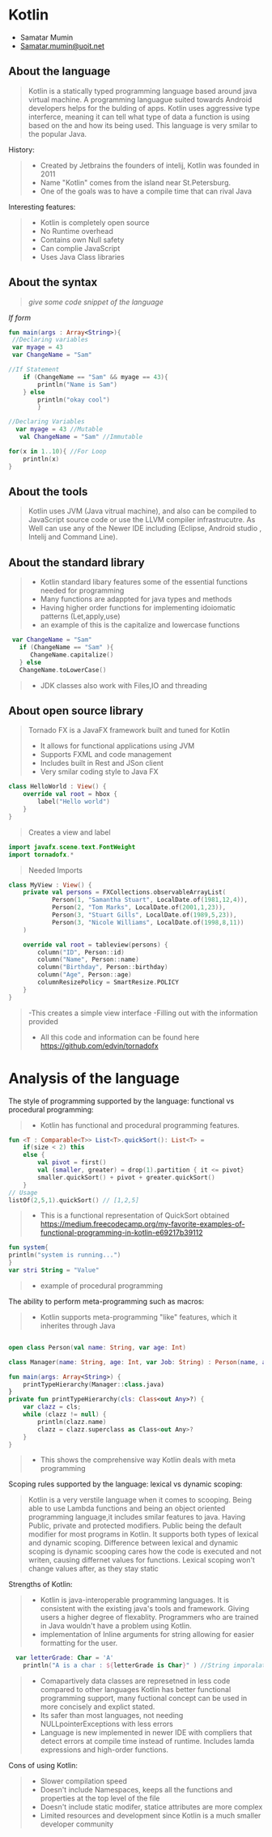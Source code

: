 # Kotlin

- Samatar Mumin
- Samatar.mumin@uoit.net

## About the language

> Kotlin is a statically typed programming language based around java virtual machine. A programming languague suited towards Android developers helps for the bulding of apps.
Kotlin uses aggressive type interferce, meaning it can tell what type of data a function is using based on the and how its being used.
This language is very smilar to the popular Java.
>
History:
> - Created by Jetbrains the founders of intelij, Kotlin was founded in 2011 
> - Name "Kotlin" comes from the island near St.Petersburg. 
> - One of the goals was to have a compile time that can rival Java

Interesting features:
> - Kotlin is completely open source
> - No Runtime overhead
> - Contains own Null safety
> - Can complie JavaScript
>- Uses Java Class libraries

## About the syntax

> _give some code snippet of the language_

*If form*

```Kotlin
fun main(args : Array<String>){
 //Declaring variables
 var myage = 43 
 var ChangeName = "Sam"

//If Statement
    if (ChangeName == "Sam" && myage == 43){
        println("Name is Sam")
    } else
        println("okay cool")
        }
```

``` Kotlin
//Declaring Variables
  var myage = 43 //Mutable
   val ChangeName = "Sam" //Immutable 
```

```Kotlin
for(x in 1..10){ //For Loop
    println(x)
}
```




## About the tools

> Kotlin uses JVM (Java vitrual machine),  and also can be compiled to JavaScript source code or use the LLVM compiler infrastrucutre. As Well can use any of the Newer IDE including (Eclipse, Android studio , Intelij and Command Line). 

## About the standard library

>- Kotlin standard libary features some of the essential functions needed for programming
> - Many functions are adappted for java types and methods
> - Having higher order functions for implementing idoiomatic patterns (Let,apply,use)
> - an example of this is the capitalize and lowercase functions
 ```Kotlin
  var ChangeName = "Sam"
    if (ChangeName == "Sam" ){
       ChangeName.capitalize()
    } else
    ChangeName.toLowerCase()
 ```
> - JDK classes also work with Files,IO and threading 

## About open source library

> Tornado FX is a JavaFX framework built and tuned for Kotlin
>- It allows for functional applications using JVM
>- Supports FXML and code management
>- Includes built in Rest and JSon client
>- Very smilar coding style to Java FX
```Kotlin
class HelloWorld : View() {
    override val root = hbox {
        label("Hello world")
    }
}
```
> Creates a view and label
```Kotlin
import javafx.scene.text.FontWeight
import tornadofx.*
```
> Needed Imports

```Kotlin
class MyView : View() {
    private val persons = FXCollections.observableArrayList(
            Person(1, "Samantha Stuart", LocalDate.of(1981,12,4)),
            Person(2, "Tom Marks", LocalDate.of(2001,1,23)),
            Person(3, "Stuart Gills", LocalDate.of(1989,5,23)),
            Person(3, "Nicole Williams", LocalDate.of(1998,8,11))
    )

    override val root = tableview(persons) {
        column("ID", Person::id)
        column("Name", Person::name)
        column("Birthday", Person::birthday)
        column("Age", Person::age)
        columnResizePolicy = SmartResize.POLICY
    }
}
```
>-This creates a simple view interface
>-Filling out with the information provided
>- All this code and information can be found here https://github.com/edvin/tornadofx
# Analysis of the language

The style of programming supported by the language: functional vs procedural programming:
> - Kotlin has functional and procedural programming features. 
```Kotlin
fun <T : Comparable<T>> List<T>.quickSort(): List<T> = 
    if(size < 2) this
    else {
        val pivot = first()
        val (smaller, greater) = drop(1).partition { it <= pivot}
        smaller.quickSort() + pivot + greater.quickSort()
    }
// Usage
listOf(2,5,1).quickSort() // [1,2,5]
```
>- This is a functional representation of QuickSort obtained https://medium.freecodecamp.org/my-favorite-examples-of-functional-programming-in-kotlin-e69217b39112

```Kotlin
fun system{
println("system is running...")
}
var stri String = "Value"
```
>- example of procedural programming 

The ability to perform meta-programming such as macros:
> - Kotlin supports meta-programming "like" features, which it inherites through Java
```Kotlin

open class Person(val name: String, var age: Int)

class Manager(name: String, age: Int, var Job: String) : Person(name, age)

fun main(args: Array<String>) {
    printTypeHierarchy(Manager::class.java)
}
private fun printTypeHierarchy(cls: Class<out Any>?) {
    var clazz = cls;
    while (clazz != null) {
        println(clazz.name)
        clazz = clazz.superclass as Class<out Any>?
    }
}

```
>- This shows the comprehensive way Kotlin deals with meta programming  

Scoping rules supported by the language: lexical vs dynamic scoping:
>Kotlin is a very verstile language when it comes to scooping. Being able to use Lambda functions and being an object oriented programming language,it includes smilar features to java. Having Public, private and protected modifiers. Public being the default modifier for most programs in Kotlin. It supports both types of lexical and dynamic scoping. Difference between lexical and dynamic scoping is dynamic scooping cares how the code is executed and not writen, causing differnet values for functions. Lexical scoping won't change values after, as they stay static 

Strengths of Kotlin:
> - Kotlin is java-interoperable programming languages. It is consistent with the existing java's tools and framework. Giving users a higher degree of flexablity. Programmers who are trained in Java wouldn't have a problem using Kotlin.
> -  implementation of Inline arguments for string allowing for easier formatting for the user.
```Kotlin
  var letterGrade: Char = 'A'
    println("A is a char : ${letterGrade is Char}" ) //String imporalation
```
> - Comapartively data classes are represetned in less code compared to other languages Kotlin has better functional programming support, many fuctional concept can be used in more concisely and explict stated.   
> - Its safer than most languages, not needing NULLpointerExceptions with less errors
> - Language is new implemented in newer IDE with compliers that detect errors at compile time instead of runtime. Includes lamda expressions and high-order functions.

Cons of using Kotlin:
>- Slower compilation speed
>- Doesn't include Namespaces, keeps all the functions and properties at the top level of the file
>- Doesn't include static modifer, statice attributes are more complex
>- Limited resources and development since Kotlin is a much smaller developer community 
